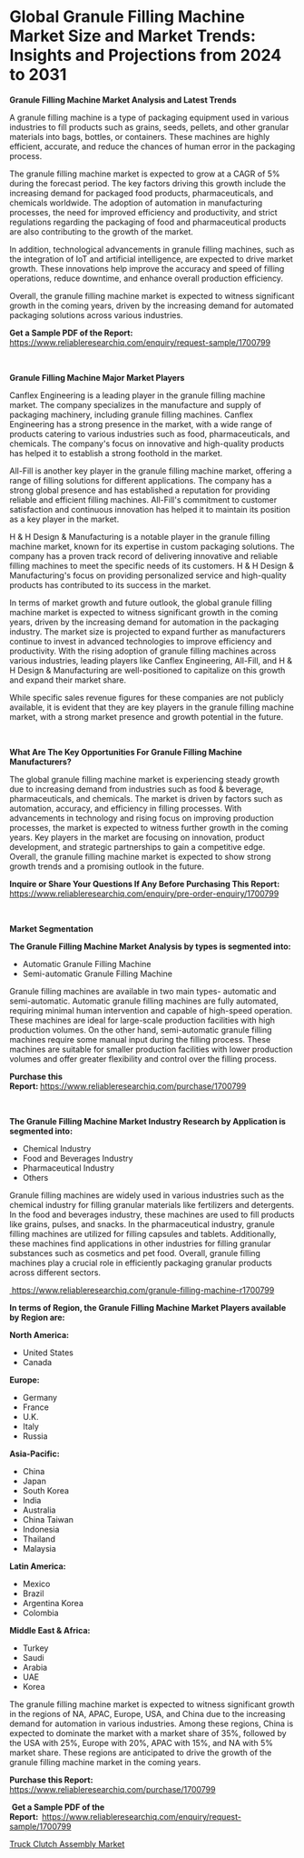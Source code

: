 <p><h1>Global Granule Filling Machine Market Size and Market Trends: Insights and Projections from 2024 to 2031</h1></p><p><strong>Granule Filling Machine Market Analysis and Latest Trends</strong></p>
<p><p>A granule filling machine is a type of packaging equipment used in various industries to fill products such as grains, seeds, pellets, and other granular materials into bags, bottles, or containers. These machines are highly efficient, accurate, and reduce the chances of human error in the packaging process.</p><p>The granule filling machine market is expected to grow at a CAGR of 5% during the forecast period. The key factors driving this growth include the increasing demand for packaged food products, pharmaceuticals, and chemicals worldwide. The adoption of automation in manufacturing processes, the need for improved efficiency and productivity, and strict regulations regarding the packaging of food and pharmaceutical products are also contributing to the growth of the market.</p><p>In addition, technological advancements in granule filling machines, such as the integration of IoT and artificial intelligence, are expected to drive market growth. These innovations help improve the accuracy and speed of filling operations, reduce downtime, and enhance overall production efficiency.</p><p>Overall, the granule filling machine market is expected to witness significant growth in the coming years, driven by the increasing demand for automated packaging solutions across various industries.</p></p>
<p><strong>Get a Sample PDF of the Report:&nbsp;</strong> <a href="https://www.reliableresearchiq.com/enquiry/request-sample/1700799">https://www.reliableresearchiq.com/enquiry/request-sample/1700799</a></p>
<p>&nbsp;</p>
<p><strong>Granule Filling Machine Major Market Players</strong></p>
<p><p>Canflex Engineering is a leading player in the granule filling machine market. The company specializes in the manufacture and supply of packaging machinery, including granule filling machines. Canflex Engineering has a strong presence in the market, with a wide range of products catering to various industries such as food, pharmaceuticals, and chemicals. The company's focus on innovative and high-quality products has helped it to establish a strong foothold in the market.</p><p>All-Fill is another key player in the granule filling machine market, offering a range of filling solutions for different applications. The company has a strong global presence and has established a reputation for providing reliable and efficient filling machines. All-Fill's commitment to customer satisfaction and continuous innovation has helped it to maintain its position as a key player in the market.</p><p>H & H Design & Manufacturing is a notable player in the granule filling machine market, known for its expertise in custom packaging solutions. The company has a proven track record of delivering innovative and reliable filling machines to meet the specific needs of its customers. H & H Design & Manufacturing's focus on providing personalized service and high-quality products has contributed to its success in the market.</p><p>In terms of market growth and future outlook, the global granule filling machine market is expected to witness significant growth in the coming years, driven by the increasing demand for automation in the packaging industry. The market size is projected to expand further as manufacturers continue to invest in advanced technologies to improve efficiency and productivity. With the rising adoption of granule filling machines across various industries, leading players like Canflex Engineering, All-Fill, and H & H Design & Manufacturing are well-positioned to capitalize on this growth and expand their market share.</p><p>While specific sales revenue figures for these companies are not publicly available, it is evident that they are key players in the granule filling machine market, with a strong market presence and growth potential in the future.</p></p>
<p>&nbsp;</p>
<p><strong>What Are The Key Opportunities For Granule Filling Machine Manufacturers?</strong></p>
<p><p>The global granule filling machine market is experiencing steady growth due to increasing demand from industries such as food & beverage, pharmaceuticals, and chemicals. The market is driven by factors such as automation, accuracy, and efficiency in filling processes. With advancements in technology and rising focus on improving production processes, the market is expected to witness further growth in the coming years. Key players in the market are focusing on innovation, product development, and strategic partnerships to gain a competitive edge. Overall, the granule filling machine market is expected to show strong growth trends and a promising outlook in the future.</p></p>
<p><strong>Inquire or Share Your Questions If Any Before Purchasing This Report:</strong> <a href="https://www.reliableresearchiq.com/enquiry/pre-order-enquiry/1700799">https://www.reliableresearchiq.com/enquiry/pre-order-enquiry/1700799</a></p>
<p>&nbsp;</p>
<p><strong>Market Segmentation</strong></p>
<p><strong>The Granule Filling Machine Market Analysis by types is segmented into:</strong></p>
<p><ul><li>Automatic Granule Filling Machine</li><li>Semi-automatic Granule Filling Machine</li></ul></p>
<p><p>Granule filling machines are available in two main types- automatic and semi-automatic. Automatic granule filling machines are fully automated, requiring minimal human intervention and capable of high-speed operation. These machines are ideal for large-scale production facilities with high production volumes. On the other hand, semi-automatic granule filling machines require some manual input during the filling process. These machines are suitable for smaller production facilities with lower production volumes and offer greater flexibility and control over the filling process.</p></p>
<p><strong>Purchase this Report:&nbsp;</strong><a href="https://www.reliableresearchiq.com/purchase/1700799">https://www.reliableresearchiq.com/purchase/1700799</a></p>
<p>&nbsp;</p>
<p><strong>The Granule Filling Machine Market Industry Research by Application is segmented into:</strong></p>
<p><ul><li>Chemical Industry</li><li>Food and Beverages Industry</li><li>Pharmaceutical Industry</li><li>Others</li></ul></p>
<p><p>Granule filling machines are widely used in various industries such as the chemical industry for filling granular materials like fertilizers and detergents. In the food and beverages industry, these machines are used to fill products like grains, pulses, and snacks. In the pharmaceutical industry, granule filling machines are utilized for filling capsules and tablets. Additionally, these machines find applications in other industries for filling granular substances such as cosmetics and pet food. Overall, granule filling machines play a crucial role in efficiently packaging granular products across different sectors.</p></p>
<p><a href="https://www.reliableresearchiq.com/granule-filling-machine-r1700799">&nbsp;https://www.reliableresearchiq.com/granule-filling-machine-r1700799</a></p>
<p><strong>In terms of Region, the Granule Filling Machine Market Players available by Region are:</strong></p>
<p>
    <p> <strong> North America: </strong>
        <ul>
            <li>United States</li>
            <li>Canada</li>
        </ul>
        </p> 
    <p> <strong> Europe: </strong>
        <ul>
            <li>Germany</li>
            <li>France</li>
            <li>U.K.</li>
            <li>Italy</li>
            <li>Russia</li>
        </ul>
        </p> 
    <p> <strong> Asia-Pacific: </strong>
        <ul>
            <li>China</li>
            <li>Japan</li>
            <li>South Korea</li>
            <li>India</li>
            <li>Australia</li>
            <li>China Taiwan</li>
            <li>Indonesia</li>
            <li>Thailand</li>
            <li>Malaysia</li>
        </ul>
        </p> 
    <p> <strong> Latin America: </strong>
        <ul>
            <li>Mexico</li>
            <li>Brazil</li>
            <li>Argentina Korea</li>
            <li>Colombia</li>
        </ul>
        </p> 
    <p> <strong> Middle East & Africa: </strong>
        <ul>
            <li>Turkey</li>
            <li>Saudi</li>
            <li>Arabia</li>
            <li>UAE</li>
            <li>Korea</li>
        </ul>
    </p>
    </p>
<p><p>The granule filling machine market is expected to witness significant growth in the regions of NA, APAC, Europe, USA, and China due to the increasing demand for automation in various industries. Among these regions, China is expected to dominate the market with a market share of 35%, followed by the USA with 25%, Europe with 20%, APAC with 15%, and NA with 5% market share. These regions are anticipated to drive the growth of the granule filling machine market in the coming years.</p></p>
<p><strong>Purchase this Report: </strong><a href="https://www.reliableresearchiq.com/purchase/1700799">https://www.reliableresearchiq.com/purchase/1700799</a></p>
<p>&nbsp;<strong>Get a Sample PDF of the Report:&nbsp;&nbsp;</strong><a href="https://www.reliableresearchiq.com/enquiry/request-sample/1700799">https://www.reliableresearchiq.com/enquiry/request-sample/1700799</a></p>
<p><strong></strong></p>
<p><p><a href="https://github.com/gordonLyman1905/Market-Research-Report-List-1/blob/main/truck-clutch-assembly-market.md">Truck Clutch Assembly Market</a></p></p>